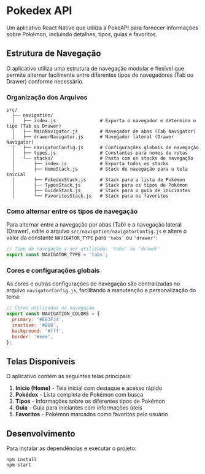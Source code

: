 # Pokedex API

Um aplicativo React Native que utiliza a PokeAPI para fornecer informações sobre Pokémon, incluindo detalhes, tipos, guias e favoritos.

## Estrutura de Navegação

O aplicativo utiliza uma estrutura de navegação modular e flexível que permite alternar facilmente entre diferentes tipos de navegadores (Tab ou Drawer) conforme necessário.

### Organização dos Arquivos

```
src/
  ├── navigation/
  │   ├── index.js                # Exporta o navegador e determina o tipo (Tab ou Drawer)
  │   ├── MainNavigator.js        # Navegador de abas (Tab Navigator)
  │   ├── drawerNavigator.js      # Navegador lateral (Drawer Navigator)
  │   ├── navigatorConfig.js      # Configurações globais de navegação
  │   ├── types.js                # Constantes para nomes de rotas
  │   └── stacks/                 # Pasta com os stacks de navegação
  │       ├── index.js            # Exporta todos os stacks
  │       ├── HomeStack.js        # Stack de navegação para a tela inicial
  │       ├── PokedexStack.js     # Stack para a lista de Pokémon
  │       ├── TypesStack.js       # Stack para os tipos de Pokémon
  │       ├── GuideStack.js       # Stack para o guia de iniciantes
  │       └── FavoritesStack.js   # Stack para os favoritos
```

### Como alternar entre os tipos de navegação

Para alternar entre a navegação por abas (Tab) e a navegação lateral (Drawer), edite o arquivo `src/navigation/navigatorConfig.js` e altere o valor da constante `NAVIGATOR_TYPE` para `'tabs'` ou `'drawer'`:

```js
// Tipo de navegação a ser utilizada: 'tabs' ou 'drawer'
export const NAVIGATOR_TYPE = 'tabs';
```

### Cores e configurações globais

As cores e outras configurações de navegação são centralizadas no arquivo `navigatorConfig.js`, facilitando a manutenção e personalização do tema:

```js
// Cores utilizadas na navegação
export const NAVIGATION_COLORS = {
  primary: '#E63F34',
  inactive: '#888',
  background: '#fff',
  border: '#eee',
};
```

## Telas Disponíveis

O aplicativo contém as seguintes telas principais:

1. **Início (Home)** - Tela inicial com destaque e acesso rápido
2. **Pokédex** - Lista completa de Pokémon com busca
3. **Tipos** - Informações sobre os diferentes tipos de Pokémon
4. **Guia** - Guia para iniciantes com informações úteis
5. **Favoritos** - Pokémon marcados como favoritos pelo usuário

## Desenvolvimento

Para instalar as dependências e executar o projeto:

```
npm install
npm start
```
